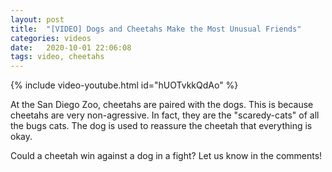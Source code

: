 ```yaml
---
layout: post
title:  "[VIDEO] Dogs and Cheetahs Make the Most Unusual Friends"
categories: videos
date:   2020-10-01 22:06:08
tags: video, cheetahs
---
```


{% include video-youtube.html id="hUOTvkkQdAo" %}
<br/>

At the San Diego Zoo, cheetahs are paired with the dogs.  This is because cheetahs
are very non-agressive.  In fact, they are the "scaredy-cats" of all the bugs cats.
The dog is used to reassure the cheetah that everything is okay.

Could a cheetah win against a dog in a fight?  Let us know in the comments!


